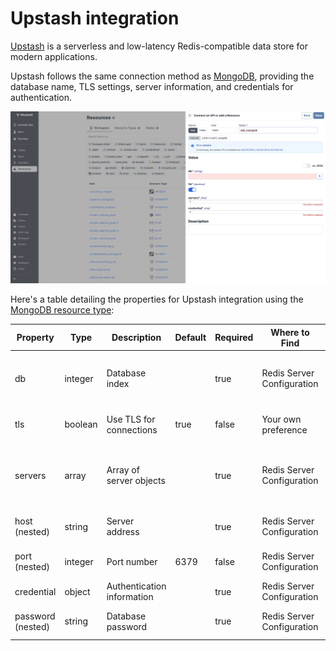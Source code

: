 # Upstash integration

[Upstash](https://upstash.com/) is a serverless and low-latency Redis-compatible data store for modern applications.

Upstash follows the same connection method as [MongoDB](./mongodb.md), providing the database name, TLS settings, server information, and credentials for authentication.

![Add Mongodb](../assets/integrations/add_mongodb.png.webp)

Here's a table detailing the properties for Upstash integration using the [MongoDB resource type](https://hub.windmill.dev/resource_types/22/mongodb):

| Property          | Type    | Description                | Default | Required | Where to Find              | Additional Details                                  |
| ----------------- | ------- | -------------------------- | ------- | -------- | -------------------------- | --------------------------------------------------- |
| db                | integer | Database index             |         | true     | Redis Server Configuration | Index of the Redis database you want to connect to  |
| tls               | boolean | Use TLS for connections    | true    | false    | Your own preference        | Set to true for secure connections                  |
| servers           | array   | Array of server objects    |         | true     | Redis Server Configuration | Each server object should contain `host` and `port` |
| host (nested)     | string  | Server address             |         | true     | Redis Server Configuration | Hostname of the Redis instance                      |
| port (nested)     | integer | Port number                | 6379    | false    | Redis Server Configuration | Default Redis port is `6379`                        |
| credential        | object  | Authentication information |         | true     | Redis Server Configuration | Contains `password`                                 |
| password (nested) | string  | Database password          |         | true     | Redis Server Configuration | Your Redis server's password                        |

